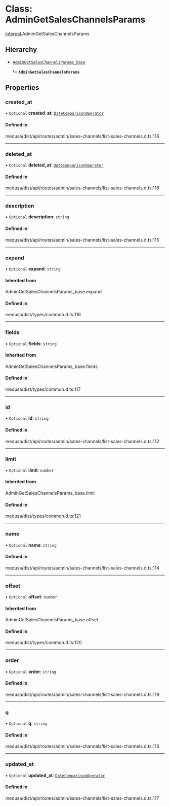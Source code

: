 # Class: AdminGetSalesChannelsParams

[internal](../modules/internal-20.md).AdminGetSalesChannelsParams

## Hierarchy

- [`AdminGetSalesChannelsParams_base`](../modules/internal-20.md#admingetsaleschannelsparams_base)

  ↳ **`AdminGetSalesChannelsParams`**

## Properties

### created\_at

• `Optional` **created\_at**: [`DateComparisonOperator`](internal-2.DateComparisonOperator.md)

#### Defined in

medusa/dist/api/routes/admin/sales-channels/list-sales-channels.d.ts:116

___

### deleted\_at

• `Optional` **deleted\_at**: [`DateComparisonOperator`](internal-2.DateComparisonOperator.md)

#### Defined in

medusa/dist/api/routes/admin/sales-channels/list-sales-channels.d.ts:118

___

### description

• `Optional` **description**: `string`

#### Defined in

medusa/dist/api/routes/admin/sales-channels/list-sales-channels.d.ts:115

___

### expand

• `Optional` **expand**: `string`

#### Inherited from

AdminGetSalesChannelsParams\_base.expand

#### Defined in

medusa/dist/types/common.d.ts:116

___

### fields

• `Optional` **fields**: `string`

#### Inherited from

AdminGetSalesChannelsParams\_base.fields

#### Defined in

medusa/dist/types/common.d.ts:117

___

### id

• `Optional` **id**: `string`

#### Defined in

medusa/dist/api/routes/admin/sales-channels/list-sales-channels.d.ts:112

___

### limit

• `Optional` **limit**: `number`

#### Inherited from

AdminGetSalesChannelsParams\_base.limit

#### Defined in

medusa/dist/types/common.d.ts:121

___

### name

• `Optional` **name**: `string`

#### Defined in

medusa/dist/api/routes/admin/sales-channels/list-sales-channels.d.ts:114

___

### offset

• `Optional` **offset**: `number`

#### Inherited from

AdminGetSalesChannelsParams\_base.offset

#### Defined in

medusa/dist/types/common.d.ts:120

___

### order

• `Optional` **order**: `string`

#### Defined in

medusa/dist/api/routes/admin/sales-channels/list-sales-channels.d.ts:119

___

### q

• `Optional` **q**: `string`

#### Defined in

medusa/dist/api/routes/admin/sales-channels/list-sales-channels.d.ts:113

___

### updated\_at

• `Optional` **updated\_at**: [`DateComparisonOperator`](internal-2.DateComparisonOperator.md)

#### Defined in

medusa/dist/api/routes/admin/sales-channels/list-sales-channels.d.ts:117
